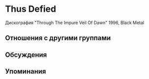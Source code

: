# Thus Defied

Дискография
"Through The Impure Veil Of Dawn" 1996, Black Metal

## Отношения с другими группами


## Обсуждения


## Упоминания

